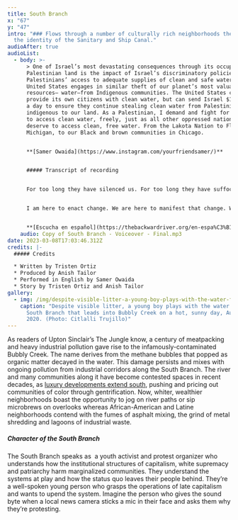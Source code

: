 ```yaml
---
title: South Branch
x: "67"
y: "47"
intro: "### Flows through a number of culturally rich neighborhoods then assumes
  the identity of the Sanitary and Ship Canal."
audioAfter: true
audioList:
  - body: >-
      > One of Israel’s most devastating consequences through its occupation of
      Palestinian land is the impact of Israel’s discriminatory policies on
      Palestinians’ access to adequate supplies of clean and safe water. The
      United States engages in similar theft of our planet’s most valuable
      resources– water–from Indigenous communities. The United States can’t
      provide its own citizens with clean water, but can send Israel $10 million
      a day to ensure they continue stealing clean water from Palestinians
      indigenous to our land. As a Palestinian, I demand and fight for the right
      to access clean water, freely, just as all other oppressed nationalities
      deserve to access clean, free water. From the Lakota Nation to Flint,
      Michigan, to our Black and brown communities in Chicago.


      **[Samer Owaida](https://www.instagram.com/yourfriendsamer/)**


      ##### Transcript of recording


      For too long they have silenced us. For too long they have suffocated us with toxic air. Our babies choke on every breath. For too long they have poisoned us with tainted water that we are forced to pay for. And if you can’t afford it, you are denied a human right altogether. I am surrounded by the victims of incremental violence. My people continue to experience this deliberate attack on our humanity through disinvestment resulting in closed schools, food deserts and even a lack of parks. Quite frankly, it’s not incremental violence at all! From the barrel of a CPD gun, to the putrid air that we are forced to breath. They’re all weapons designed to hurt and kill us. This is a different kind of genocide.


      I am here to enact change. We are here to manifest that change. We’re not going to continue to be a dumping ground for this city, and its hate for us. The North Branch is being forced to conform to a new status quo thanks to gentrification. They’re transforming their industrial corridors into corporate playgrounds. Why? Because a bunch of middle class white kids moved in, and just pushed out all the black and brown folks already living there. On top of that, the companies that already polluted up north are moving here, down south, to dump their waste on us, as if we’re some kind of landfill. They think it’s okay because we’re not rich and we’re not white. Well, you know what? We’re here to say, we’ve had enough. We’re here to say, we won’t  tolerate this. And we’re here to say, they can’t do this anymore. Do they think we don’t know our own value? They say we could look more beautiful. Pfff. Yeah, for more tourists. Well, we say, our value exists outside a corporate model. We won’t let them pollute us. And we won’t stop fighting. They’re going to learn that they can’t just do this and get away with it. We say, collective imagination OVER capital domination. We’re not asking for clean and free water any more. We’re demanding it, by any means necessary.


      **[Escucha en español](https://thebackwardriver.org/en-espa%C3%B1ol/stories/south-branch/)**
    audio: Copy of South Branch - Voiceover - Final.mp3
date: 2023-03-08T17:03:46.312Z
credits: |-
  ##### Credits

  * Written by Tristen Ortiz
  * Produced by Anish Tailor
  * Performed in English by Samer Owaida
  * Story by Tristen Ortiz and Anish Tailor
gallery:
  - img: /img/despite-visible-litter-a-young-boy-plays-with-the-water-from-the-south-branch-that-leads-into-bubbly-creek-on-a-hot-sunny-day-august-2020.-photo_citlalli-trujillo-.jpg
    caption: "Despite visible litter, a young boy plays with the water from the
      South Branch that leads into Bubbly Creek on a hot, sunny day, August
      2020. (Photo: Citlalli Trujillo)"
---
```

As readers of Upton Sinclair’s The Jungle know, a century of meatpacking and heavy industrial pollution gave rise to the infamously-contaminated Bubbly Creek. The name derives from the methane bubbles that popped as organic matter decayed in the water. This damage persists and mixes with ongoing pollution from industrial corridors along the South Branch. The river and many communities along it have become contested spaces in recent decades, as [luxury developments extend south](https://www.wbez.org/stories/lightfoot-aldermen-likely-to-advance-lincoln-yards-the-78/def7079a-2ca6-405f-80c0-163fa6b5e701), pushing and pricing out communities of color through gentrification. Now, whiter, wealthier neighborhoods boast the opportunity to jog on river paths or sip microbrews on overlooks whereas African-American and Latine neighborhoods contend with the fumes of asphalt mixing, the grind of metal shredding and lagoons of industrial waste.

##### Character of the South Branch

The South Branch speaks as  a youth activist and protest organizer who understands how the institutional structures of capitalism, white supremacy and patriarchy harm marginalized communities. They understand the systems at play and how the status quo leaves their people behind. They’re a well-spoken young person who grasps the operations of late capitalism and wants to upend the system. Imagine the person who gives the sound byte when a local news camera sticks a mic in their face and asks them why they’re protesting.
